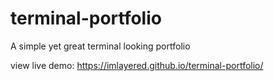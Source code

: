# terminal-portfolio
A simple yet great terminal looking portfolio


view live demo: https://imlayered.github.io/terminal-portfolio/
